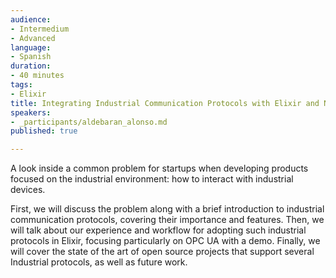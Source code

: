 ```yaml
---
audience:
- Intermedium
- Advanced
language:
- Spanish
duration:
- 40 minutes
tags:
- Elixir
title: Integrating Industrial Communication Protocols with Elixir and Nerves
speakers:
- _participants/aldebaran_alonso.md
published: true

---
```


A look inside a common problem for startups when developing products focused on the industrial environment: how to interact with industrial devices.
 
First, we will discuss the problem along with a brief introduction to industrial communication protocols, covering their importance and features. Then, we will talk about our experience and workflow for adopting such industrial protocols in Elixir, focusing particularly on OPC UA with a demo. Finally, we will cover the state of the art of open source projects that support several Industrial protocols, as well as future work.

